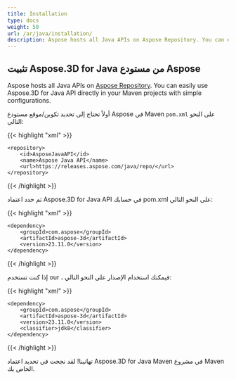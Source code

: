 ```yaml
---
title: Installation
type: docs
weight: 50
url: /ar/java/installation/
description: Aspose hosts all Java APIs on Aspose Repository. You can easily use Aspose.3D for Java API directly in your Maven projects with simple configurations.
---
```

##  **تثبيت Aspose.3D for Java من مستودع Aspose**
Aspose hosts all Java APIs on [Aspose Repository](https://releases.aspose.com/java/repo/com/aspose/aspose-3d/). You can easily use Aspose.3D for Java API directly in your Maven projects with simple configurations.

أولاً تحتاج إلى تحديد تكوين/موقع مستودع Aspose في Maven `pom.xml` على النحو التالي:

{{< highlight "xml" >}}

 <repositories>

    <repository>
        <id>AsposeJavaAPI</id>
        <name>Aspose Java API</name>
        <url>https://releases.aspose.com/java/repo/</url>
    </repository>

</repositories>

{{< /highlight >}}

ثم حدد اعتماد Aspose.3D for Java API في حسابك pom.xml على النحو التالي:

{{< highlight "xml" >}}

 <dependencies>

    <dependency>
        <groupId>com.aspose</groupId>
        <artifactId>aspose-3d</artifactId>
        <version>23.11.0</version>
    </dependency>

</dependencies>

{{< /highlight >}}


إذا كنت تستخدم our ، فيمكنك استخدام الإصدار على النحو التالي:

{{< highlight "xml" >}}

 <dependencies>

    <dependency>
        <groupId>com.aspose</groupId>
        <artifactId>aspose-3d</artifactId>
        <version>23.11.0</version>
        <classifier>jdk8</classifier>
    </dependency>

</dependencies>

{{< /highlight >}}

تهانينا! لقد نجحت في تحديد اعتماد Aspose.3D for Java Maven في مشروع Maven الخاص بك.
